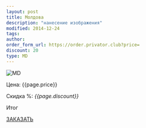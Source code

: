 ```yaml
---
layout: post
title: Молдова
description: "нанесение изображения"
modified: 2014-12-24
tags: 
author: 
order_form_url: https://order.privator.club?price=
discount: 20
type: MD
---
```



![MD](https://privator.club/images/MD/md11.png)

<div class="price">
	<p id="price" >Цена: {{page.price}}</p>
	<p id="discount"> Скидка %: <i id="discountval"> {{page.discount}} </i></p>
	<p id="summ"> Итог </p>
</div>

<p class="buttond"><a href="{{page.order_form_url}}{{page.price}}&name={{page.type}}&type={{page.title}}&disc={{page.discount}}" target="_self">ЗАКАЗАТЬ</a></p>
